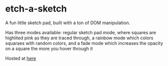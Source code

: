 # etch-a-sketch
A fun little sketch pad, built with a ton of DOM manipulation.

Has three modes available: regular sketch pad mode, where squares are highlited pink as they are traced through, a rainbow mode which colors squaraes with random colors, and a fade mode which increases the opacity on a square the more you hover through it

Hosted at [here](yashsingh15.github.io/etch-a-sketch)
